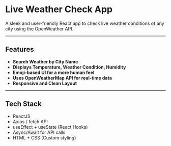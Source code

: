 # Live Weather Check App

A sleek and user-friendly React app to check live weather conditions of any city using the OpenWeather API.

---

## Features

- **Search Weather by City Name**
- **Displays Temperature, Weather Condition, Humidity**
- **Emoji-based UI for a more human feel**
- **Uses OpenWeatherMap API for real-time data**
- **Responsive and Clean Layout**

---

## Tech Stack

- ReactJS
- Axios / fetch API
- useEffect + useState (React Hooks)
- Async/Await for API calls
- HTML + CSS (Custom styling)
